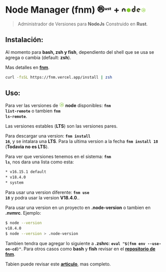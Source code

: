 # Node Manager (fnm) </span><img style="height:25px" src="../assets/rust-language.png"> + <img style="height:25px" src="../assets/nodejs.png">
> Administrador de Versiones para **NodeJs** Construido en **Rust**.
## Instalación:
Al momento para **bash, zsh y fish**, dependiento del shell que se usa se agrega o cambia (default: **zsh**).

Mas detalles en [**fnm**](https://github.com/Schniz/fnm).

``` bash
curl -fsSL https://fnm.vercel.app/install | zsh
```
## Uso:
Para ver las versiones de <img style="height:15px" src="../assets/nodejs-icon.png"> **node** disponibles: <code>**fnm list-remote**</code> o tambien <code>**fnm ls-remote**</code>.

Las versiones estables (**LTS**) son las versiones pares.

Para descargar una version: <code>**fnm install 16**</code>, y se intalara una **LTS**. Para la ultima version a la fecha <code>**fnm install 18**</code> (**Todavia no es LTS**).

Para ver que versiones tenemos en el sistema: <code>**fnm ls**</code>, nos dara una lista como esta:
``` bash
* v16.15.1 default
* v18.4.0
* system
```
Para usar una version diferente: <code>**fnm use 18**</code> y podra usar la version **V18.4.0**..

Para usar una version en un proyecto en **.node-version** o tambien en **.nvmrc**. Ejemplo:
```bash
$ node --version
v18.4.0
$ node --version > .node-version
```
Tambien tendra que agregar lo siguiente a **.zshrc**: <code>**eval "$(fnm env --use-on-cd)"**</code>. Para otros casos como **bash** y **fish** revisar en el [**repositorio de fnm**](https://github.com/Schniz/fnm).

Tabien puede revisar este [**articulo**](https://www.freecodecamp.org/news/fnm-fast-node-manager/), mas completo.
